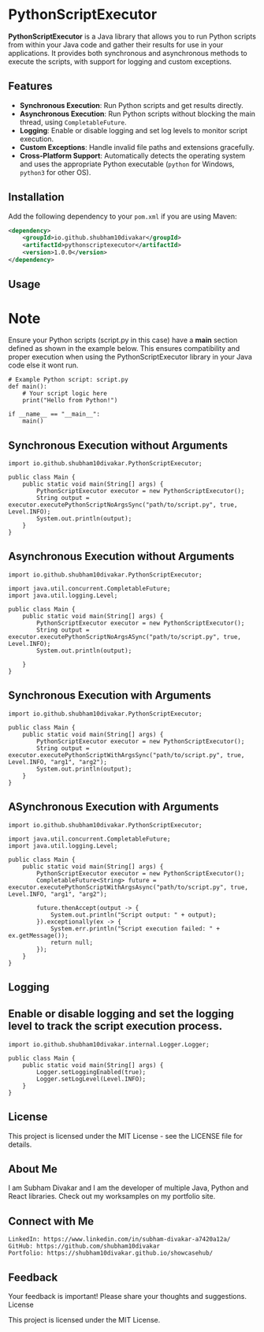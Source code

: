 # PythonScriptExecutor

**PythonScriptExecutor** is a Java library that allows you to run Python scripts from within your Java code and gather their results for use in your applications. It provides both synchronous and asynchronous methods to execute the scripts, with support for logging and custom exceptions.

## Features

- **Synchronous Execution**: Run Python scripts and get results directly.
- **Asynchronous Execution**: Run Python scripts without blocking the main thread, using `CompletableFuture`.
- **Logging**: Enable or disable logging and set log levels to monitor script execution.
- **Custom Exceptions**: Handle invalid file paths and extensions gracefully.
- **Cross-Platform Support**: Automatically detects the operating system and uses the appropriate Python executable (`python` for Windows, `python3` for other OS).

## Installation

Add the following dependency to your `pom.xml` if you are using Maven:

```xml
<dependency>
    <groupId>io.github.shubham10divakar</groupId>
    <artifactId>pythonscriptexecutor</artifactId>
    <version>1.0.0</version>
</dependency>
```

## Usage

# Note
Ensure your Python scripts (script.py in this case) have a __main__ section defined as shown in the example below. This ensures compatibility and proper execution when using the PythonScriptExecutor library in your Java code else it wont run.
```code
# Example Python script: script.py
def main():
    # Your script logic here
    print("Hello from Python!")

if __name__ == "__main__":
    main()
```

## Synchronous Execution without Arguments
```code
import io.github.shubham10divakar.PythonScriptExecutor;

public class Main {
    public static void main(String[] args) {
        PythonScriptExecutor executor = new PythonScriptExecutor();
        String output = executor.executePythonScriptNoArgsSync("path/to/script.py", true, Level.INFO);
        System.out.println(output);
    }
}
```

## Asynchronous Execution without Arguments
```code
import io.github.shubham10divakar.PythonScriptExecutor;

import java.util.concurrent.CompletableFuture;
import java.util.logging.Level;

public class Main {
    public static void main(String[] args) {
        PythonScriptExecutor executor = new PythonScriptExecutor();
        String output = executor.executePythonScriptNoArgsASync("path/to/script.py", true, Level.INFO);
        System.out.println(output);

    }
}
```

## Synchronous Execution with Arguments
```code
import io.github.shubham10divakar.PythonScriptExecutor;

public class Main {
    public static void main(String[] args) {
        PythonScriptExecutor executor = new PythonScriptExecutor();
        String output = executor.executePythonScriptWithArgsSync("path/to/script.py", true, Level.INFO, "arg1", "arg2");
        System.out.println(output);
    }
}
```

## ASynchronous Execution with Arguments
```code
import io.github.shubham10divakar.PythonScriptExecutor;

import java.util.concurrent.CompletableFuture;
import java.util.logging.Level;

public class Main {
    public static void main(String[] args) {
        PythonScriptExecutor executor = new PythonScriptExecutor();
        CompletableFuture<String> future = executor.executePythonScriptWithArgsAsync("path/to/script.py", true, Level.INFO, "arg1", "arg2");
        
        future.thenAccept(output -> {
            System.out.println("Script output: " + output);
        }).exceptionally(ex -> {
            System.err.println("Script execution failed: " + ex.getMessage());
            return null;
        });
    }
}
```

## Logging
## Enable or disable logging and set the logging level to track the script execution process.
```code
import io.github.shubham10divakar.internal.Logger.Logger;

public class Main {
    public static void main(String[] args) {
        Logger.setLoggingEnabled(true);
        Logger.setLogLevel(Level.INFO);
    }
}

```

## License
This project is licensed under the MIT License - see the LICENSE file for details.


## About Me
I am Subham Divakar and I am the developer of multiple Java, Python and React libraries.
Check out my worksamples on my portfolio site.

## Connect with Me

    LinkedIn: https://www.linkedin.com/in/subham-divakar-a7420a12a/
    GitHub: https://github.com/shubham10divakar
    Portfolio: https://shubham10divakar.github.io/showcasehub/

## Feedback

Your feedback is important! Please share your thoughts and suggestions.
License

This project is licensed under the MIT License.